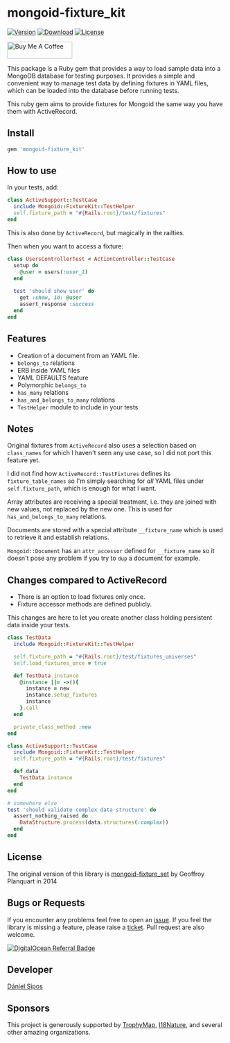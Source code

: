 # mongoid-fixture_kit

[![Version](https://img.shields.io/gem/v/mongoid-fixture_kit.svg?style=square)](https://rubygems.org/gems/mongoid-fixture_kit)
[![Download](https://img.shields.io/gem/dt/mongoid-fixture_kit.svg?style=square)](https://rubygems.org/gems/mongoid-fixture_kit)
[![License](https://img.shields.io/github/license/siposdani87/mongoid-fixture-kit.svg?style=square)](./LICENSE)

<a href="https://www.buymeacoffee.com/siposdani87" target="_blank"><img src="https://cdn.buymeacoffee.com/buttons/v2/default-green.png" alt="Buy Me A Coffee" width="150" height="39" /></a>

This package is a Ruby gem that provides a way to load sample data into a MongoDB database for testing purposes. It provides a simple and convenient way to manage test data by defining fixtures in YAML files, which can be loaded into the database before running tests.

This ruby gem aims to provide fixtures for Mongoid the same way you have them with ActiveRecord.

## Install

```ruby
gem 'mongoid-fixture_kit'
```

## How to use

In your tests, add:

```ruby
class ActiveSupport::TestCase
  include Mongoid::FixtureKit::TestHelper
  self.fixture_path = "#{Rails.root}/test/fixtures"
end
```

This is also done by `ActiveRecord`, but magically in the railties.

Then when you want to access a fixture:

```ruby
class UsersControllerTest < ActionController::TestCase
  setup do
    @user = users(:user_1)
  end
  
  test 'should show user' do
    get :show, id: @user
    assert_response :success
  end
end
```

## Features

- Creation of a document from an YAML file.
- `belongs_to` relations
- ERB inside YAML files
- YAML DEFAULTS feature
- Polymorphic `belongs_to`
- `has_many` relations
- `has_and_belongs_to_many` relations
- `TestHelper` module to include in your tests

## Notes

Original fixtures from `ActiveRecord` also uses a selection based on `class_names` for which I haven't seen any use case, so I did not port this feature yet.

I did not find how `ActiveRecord::TestFixtures` defines its `fixture_table_names` so I'm simply searching for *all* YAML files under `self.fixture_path`, which is enough for what I want.

Array attributes are receiving a special treatment, i.e. they are joined with new values, not replaced by the new one. This is used for `has_and_belongs_to_many` relations.

Documents are stored with a special attribute `__fixture_name` which is used to retrieve it and establish relations.

`Mongoid::Document` has an `attr_accessor` defined for `__fixture_name` so it doesn't pose any problem if you try to `dup` a document for example.

## Changes compared to ActiveRecord

- There is an option to load fixtures only once.
- Fixture accessor methods are defined publicly.

This changes are here to let you create another class holding persistent data inside your tests.

```ruby
class TestData
  include Mongoid::FixtureKit::TestHelper

  self.fixture_path = "#{Rails.root}/test/fixtures_universes"
  self.load_fixtures_once = true

  def TestData.instance
    @instance ||= ->(){
      instance = new
      instance.setup_fixtures
      instance
    }.call
  end

  private_class_method :new
end

class ActiveSupport::TestCase
  include Mongoid::FixtureKit::TestHelper
  self.fixture_path = "#{Rails.root}/test/fixtures"

  def data
    TestData.instance
  end
end

# somewhere else
test 'should validate complex data structure' do
  assert_nothing_raised do
    DataStructure.process(data.structures(:complex))
  end
end
```

## License

The original version of this library is [mongoid-fixture_set](https://github.com/Aethelflaed/mongoid-fixture_set) by Geoffroy Planquart in 2014

## Bugs or Requests

If you encounter any problems feel free to open an [issue](https://github.com/siposdani87/sui-js/issues/new?template=bug_report.md). If you feel the library is missing a feature, please raise a [ticket](https://github.com/siposdani87/sui-js/issues/new?template=feature_request.md). Pull request are also welcome.

[![DigitalOcean Referral Badge](https://web-platforms.sfo2.cdn.digitaloceanspaces.com/WWW/Badge%201.svg)](https://www.digitalocean.com/?refcode=b992bb656478&utm_campaign=Referral_Invite&utm_medium=Referral_Program&utm_source=badge)

## Developer

[Dániel Sipos](https://siposdani87.com)

## Sponsors

This project is generously supported by [TrophyMap](https://trophymap.org), [I18Nature](https://i18nature.com), and several other amazing organizations.
